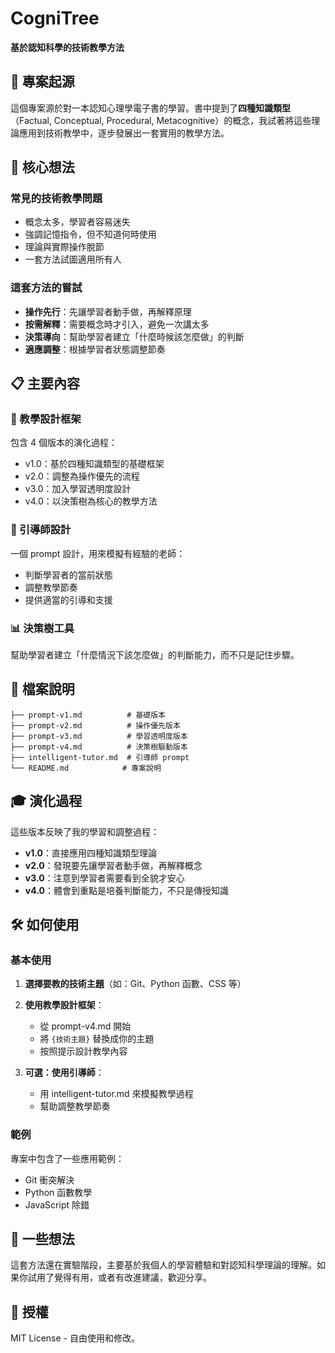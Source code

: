 # CogniTree
**基於認知科學的技術教學方法**

## 📖 專案起源

這個專案源於對一本認知心理學電子書的學習。書中提到了**四種知識類型**（Factual, Conceptual, Procedural, Metacognitive）的概念，我試著將這些理論應用到技術教學中，逐步發展出一套實用的教學方法。

## 🎯 核心想法

### 常見的技術教學問題
- 概念太多，學習者容易迷失
- 強調記憶指令，但不知道何時使用
- 理論與實際操作脫節
- 一套方法試圖適用所有人

### 這套方法的嘗試
- **操作先行**：先讓學習者動手做，再解釋原理
- **按需解釋**：需要概念時才引入，避免一次講太多
- **決策導向**：幫助學習者建立「什麼時候該怎麼做」的判斷
- **適應調整**：根據學習者狀態調整節奏

## 📋 主要內容

### 🌳 教學設計框架
包含 4 個版本的演化過程：
- v1.0：基於四種知識類型的基礎框架
- v2.0：調整為操作優先的流程
- v3.0：加入學習透明度設計
- v4.0：以決策樹為核心的教學方法

### 🤖 引導師設計
一個 prompt 設計，用來模擬有經驗的老師：
- 判斷學習者的當前狀態
- 調整教學節奏
- 提供適當的引導和支援

### 📊 決策樹工具
幫助學習者建立「什麼情況下該怎麼做」的判斷能力，而不只是記住步驟。

## 📁 檔案說明

```
├── prompt-v1.md          # 基礎版本
├── prompt-v2.md          # 操作優先版本  
├── prompt-v3.md          # 學習透明度版本
├── prompt-v4.md          # 決策樹驅動版本
├── intelligent-tutor.md  # 引導師 prompt
└── README.md            # 專案說明
```

## 🎓 演化過程

這些版本反映了我的學習和調整過程：

- **v1.0**：直接應用四種知識類型理論
- **v2.0**：發現要先讓學習者動手做，再解釋概念
- **v3.0**：注意到學習者需要看到全貌才安心
- **v4.0**：體會到重點是培養判斷能力，不只是傳授知識

## 🛠️ 如何使用

### 基本使用

1. **選擇要教的技術主題**（如：Git、Python 函數、CSS 等）

2. **使用教學設計框架**：
   - 從 prompt-v4.md 開始
   - 將 `{技術主題}` 替換成你的主題
   - 按照提示設計教學內容

3. **可選：使用引導師**：
   - 用 intelligent-tutor.md 來模擬教學過程
   - 幫助調整教學節奏

### 範例

專案中包含了一些應用範例：
- Git 衝突解決
- Python 函數教學
- JavaScript 除錯

## 💭 一些想法

這套方法還在實驗階段，主要基於我個人的學習體驗和對認知科學理論的理解。如果你試用了覺得有用，或者有改進建議，歡迎分享。

## 📜 授權

MIT License - 自由使用和修改。